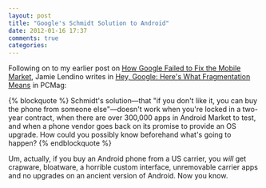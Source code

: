```yaml
---
layout: post
title: "Google's Schmidt Solution to Android"
date: 2012-01-16 17:37
comments: true
categories: 
---
```


Following on to my earlier post on [How Google Failed to Fix the Mobile Market](http://hiltmon.com/blog/2012/01/16/how-google-failed-to-fix-the-mobile-market/), Jamie Lendino writes in [Hey, Google: Here's What Fragmentation Means](http://www.pcmag.com/article2/0,2817,2398783,00.asp) in PCMag:

{% blockquote %}
Schmidt's solution—that "if you don't like it, you can buy the phone from someone else"—doesn't work when you're locked in a two-year contract, when there are over 300,000 apps in Android Market to test, and when a phone vendor goes back on its promise to provide an OS upgrade. How could you possibly know beforehand what's going to happen?
{% endblockquote %}

Um, actually, if you buy an Android phone from a US carrier, you *will* get crapware, bloatware, a horrible custom interface, unremovable carrier apps and no upgrades on an ancient version of Android. Now you know.
